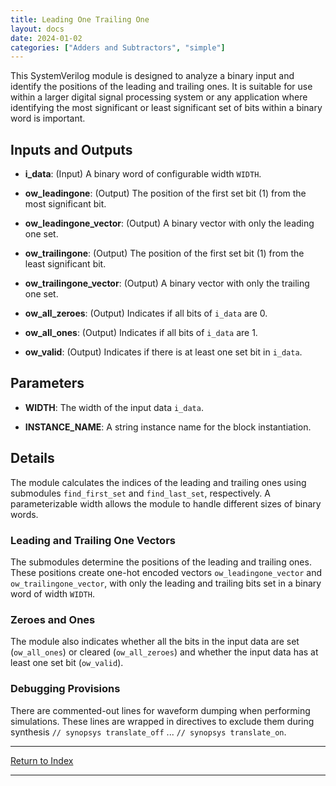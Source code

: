 ```yaml
---
title: Leading One Trailing One
layout: docs
date: 2024-01-02
categories: ["Adders and Subtractors", "simple"]
---
```


This SystemVerilog module is designed to analyze a binary input and identify the positions of the leading and trailing ones. It is suitable for use within a larger digital signal processing system or any application where identifying the most significant or least significant set of bits within a binary word is important.

## Inputs and Outputs

- **i_data**: (Input) A binary word of configurable width `WIDTH`.

- **ow_leadingone**: (Output) The position of the first set bit (1) from the most significant bit.

- **ow_leadingone_vector**: (Output) A binary vector with only the leading one set.

- **ow_trailingone**: (Output) The position of the first set bit (1) from the least significant bit.

- **ow_trailingone_vector**: (Output) A binary vector with only the trailing one set.

- **ow_all_zeroes**: (Output) Indicates if all bits of `i_data` are 0.

- **ow_all_ones**: (Output) Indicates if all bits of `i_data` are 1.

- **ow_valid**: (Output) Indicates if there is at least one set bit in `i_data`.

## Parameters

- **WIDTH**: The width of the input data `i_data`.

- **INSTANCE_NAME**: A string instance name for the block instantiation.

## Details

The module calculates the indices of the leading and trailing ones using submodules `find_first_set` and `find_last_set`, respectively. A parameterizable width allows the module to handle different sizes of binary words.

### Leading and Trailing One Vectors

The submodules determine the positions of the leading and trailing ones. These positions create one-hot encoded vectors `ow_leadingone_vector` and `ow_trailingone_vector`, with only the leading and trailing bits set in a binary word of width `WIDTH`.

### Zeroes and Ones

The module also indicates whether all the bits in the input data are set (`ow_all_ones`) or cleared (`ow_all_zeroes`) and whether the input data has at least one set bit (`ow_valid`).

### Debugging Provisions

There are commented-out lines for waveform dumping when performing simulations. These lines are wrapped in directives to exclude them during synthesis `// synopsys translate_off` ... `// synopsys translate_on`.

---

[Return to Index](/docs/mark_down/rtl/)

---
